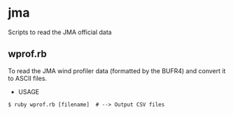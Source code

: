 # jma
Scripts to read the JMA official data

## wprof.rb
To read the JMA wind profiler data (formatted by the BUFR4) and convert it to ASCII files. 
* USAGE
```
$ ruby wprof.rb [filename]  # --> Output CSV files
```
